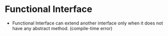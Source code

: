 # Functional Interface

- Functional Interface can extend another interface only when it does not have any abstract method. (compile-time error)